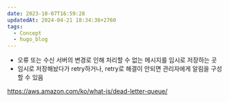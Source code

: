 ```yaml
---
date: 2023-10-07T16:59:28
updatedAt: 2024-04-21 18:34:36+2760
tags:
  - Concept
  - hugo_blog
---
```

- 오류 또는 수신 서버의 변경로 인해 처리할 수 없는 메시지를 임시로 저장하는 곳
- 임시로 저장해놨다가 retry하거나, retry로 해결이 안되면 관리자에게 알림을 구성할 수 있음


https://aws.amazon.com/ko/what-is/dead-letter-queue/